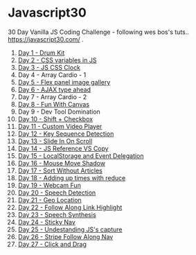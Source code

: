 # Javascript30
30 Day Vanilla JS Coding Challenge - following wes bos's tuts.. https://javascript30.com/ . 

1. [Day 1 - Drum Kit](https://dhanushuuzumaki.github.io/Javascript30/d1-drum-kit/) 
2. [Day 2 - CSS variables in JS](https://dhanushuuzumaki.github.io/Javascript30/d2-css-variables-in-js/)
3. [Day 3 - JS CSS Clock](https://dhanushuuzumaki.github.io/Javascript30/d3-js-css-clock/)
4. Day 4 - Array Cardio - 1
5. [Day 5 - Flex panel image gallery](https://dhanushuuzumaki.github.io/Javascript30/d5-flex-panels-image-gallery)
6. [Day 6 - AJAX type ahead](https://dhanushuuzumaki.github.io/Javascript30/d6-ajax-type-ahead/)
7. Day 7 - Array Cardio - 2
8. [Day 8 - Fun With Canvas](https://dhanushuuzumaki.github.io/Javascript30/d8-fun-with-canvas/)
9. Day 9 - Dev Tool Domination
10. [Day 10 - Shift + Checkbox](https://dhanushuuzumaki.github.io/Javascript30/d10-shift-checkbox/)
11. [Day 11 - Custom Video Player](https://dhanushuuzumaki.github.io/Javascript30/d11-custom-video-player/)
12. [Day 12 - Key Sequence Detection](https://dhanushuuzumaki.github.io/Javascript30/d12-key-sequence-detection/)
13. [Day 13 - Slide In On Scroll](https://dhanushuuzumaki.github.io/Javascript30/d13-slide-in-on-scroll/)
14. [Day 14 - JS Reference VS Copy](https://dhanushuuzumaki.github.io/Javascript30/d14-js-reference-vs-copy/)
15. [Day 15 - LocalStorage and Event Delegation](https://dhanushuuzumaki.github.io/Javascript30/d15-localstorage-and-event-delegation/)
16. [Day 16 - Mouse Move Shadow](https://dhanushuuzumaki.github.io/Javascript30/d16-mouse-move-shadow/)
17. [Day 17 - Sort Without Articles](https://dhanushuuzumaki.github.io/Javascript30/d17-sort-without-articles/)
18. [Day 18 - Adding up times with reduce](https://dhanushuuzumaki.github.io/Javascript30/d18-adding-up-times-with-reduce/)
19. [Day 19 - Webcam Fun](https://dhanushuuzumaki.github.io/Javascript30/d19-webcam-fun/)
20. [Day 20 - Speech Detection](https://dhanushuuzumaki.github.io/Javascript30/d20-speech-detection/)
21. [Day 21 - Geo Location](https://dhanushuuzumaki.github.io/Javascript30/d21-geolocation/)
22. [Day 22 - Follow Along Link Highlight](https://dhanushuuzumaki.github.io/Javascript30/d22-follow-along-link-highlighter/)
23. [Day 23 - Speech Synthesis](https://dhanushuuzumaki.github.io/Javascript30/d23-speech-synthesis/)
24. [Day 24 - Sticky Nav](https://dhanushuuzumaki.github.io/Javascript30/d24-sticky-nav/)
25. [Day 25 - Undestanding JS's capture](https://dhanushuuzumaki.github.io/Javascript30/d25-understanding-js-capture/)
26. [Day 26 - Stripe Follow Along Nav](https://dhanushuuzumaki.github.io/Javascript30/d26-stripe-follow-along-nav/)
27. [Day 27 - Click and Drag](https://dhanushuuzumaki.github.io/Javascript30/d27-click-and-drag/)